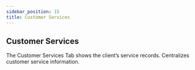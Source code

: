 ```yaml
---
sidebar_position: 15
title: Customer Services
---
```


## Customer Services 

The Customer Services Tab shows the client’s service records. Centralizes customer service information.